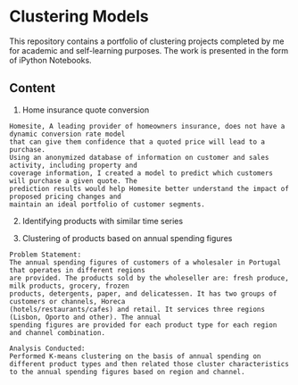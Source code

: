# Clustering Models 

This repository contains a portfolio of clustering projects completed by me for academic and self-learning purposes. The work is presented in the form of iPython Notebooks.

## Content

1. Home insurance quote conversion
```
Homesite, A leading provider of homeowners insurance, does not have a dynamic conversion rate model 
that can give them confidence that a quoted price will lead to a purchase. 
Using an anonymized database of information on customer and sales activity, including property and 
coverage information, I created a model to predict which customers will purchase a given quote. The 
prediction results would help Homesite better understand the impact of proposed pricing changes and 
maintain an ideal portfolio of customer segments. 
```

2. Identifying products with similar time series

3. Clustering of products based on annual spending figures 
```
Problem Statement:
The annual spending figures of customers of a wholesaler in Portugal that operates in different regions 
are provided. The products sold by the wholeseller are: fresh produce, milk products, grocery, frozen 
products, detergents, paper, and delicatessen. It has two groups of customers or channels, Horeca
(hotels/restaurants/cafes) and retail. It services three regions (Lisbon, Oporto and other). The annual 
spending figures are provided for each product type for each region and channel combination.

Analysis Conducted:
Performed K-means clustering on the basis of annual spending on different product types and then related those cluster characteristics to the annual spending figures based on region and channel. 
```
